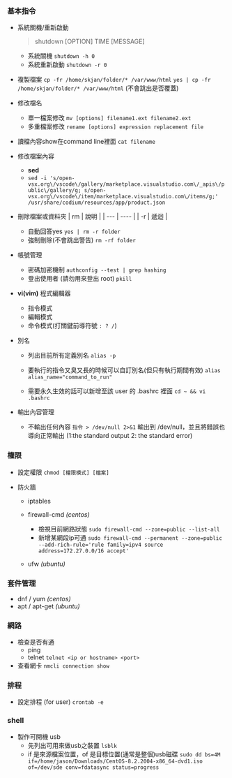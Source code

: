 ### 基本指令 ###
- 系統關機/重新啟動
    >shutdown [OPTION] TIME [MESSAGE]
  - 系統關機
    `shutdown -h 0`
  - 系統重新啟動
    `shutdown -r 0`

- 複製檔案
    `cp -fr /home/skjan/folder/* /var/www/html`
    `yes | cp -fr /home/skjan/folder/* /var/www/html` (不會跳出是否覆蓋)


- 修改檔名
  - 單一檔案修改
    `mv [options] filename1.ext filename2.ext`
  - 多重檔案修改
    `rename [options] expression replacement file`

- 讀檔內容show在command line裡面
    `cat filename`

- 修改檔案內容
  - **sed**
  - `sed -i 's/open-vsx.org\/vscode\/gallery/marketplace.visualstudio.com\/_apis\/public\/gallery/g; s/open-vsx.org\/vscode\/item/marketplace.visualstudio.com\/items/g;' /usr/share/codium/resources/app/product.json`

- 刪除檔案或資料夾
    | rm  | 說明 |
    | --- | ---- |
    | -r  | 遞迴 |
  - 自動回答yes
    `yes | rm -r folder`
  - 強制刪除(不會跳出警告)
    `rm -rf folder`

- 帳號管理
  - 密碼加密機制
    `authconfig --test | grep hashing`
  - 登出使用者 (請勿用來登出 root)
    `pkill`

- **vi(vim)** 程式編輯器
  - 指令模式
  - 編輯模式
  - 命令模式(打關鍵前導符號 `: ? /`)

- 別名
  - 列出目前所有定義別名
    `alias -p`

  - 要執行的指令又臭又長的時候可以自訂別名(但只有執行期間有效)
    `alias alias_name="command_to_run"`

  - 需要永久生效的話可以新增至該 user 的 .bashrc 裡面
    `cd ~ && vi .bashrc`

- 輸出內容管理
  - 不輸出任何內容
    `指令 > /dev/null 2>&1`
    輸出到 /dev/null，並且將錯誤也導向正常輸出 (1:the standard output  2: the standard error)

### 權限 ###
- 設定權限
    `chmod [權限模式] [檔案]`

- 防火牆
  - iptables
  - firewall-cmd *(centos)*
    - 檢視目前網路狀態
        `sudo firewall-cmd --zone=public --list-all`
    - 新增某網段ip可通
        `sudo firewall-cmd --permanent --zone=public --add-rich-rule='rule family=ipv4 source address=172.27.0.0/16 accept'`


  - ufw *(ubuntu)*

### 套件管理 ###
- dnf / yum *(centos)*
- apt / apt-get *(ubuntu)*

### 網路 ###
- 檢查是否有通
  - ping
  - telnet
    `telnet <ip or hostname> <port>`
- 查看網卡
    `nmcli connection show`

### 排程 ###
- 設定排程 (for user)
    `crontab -e`

### shell ###
- 製作可開機 usb
  - 先列出可用來做usb之裝置
    `lsblk`
  - if 是來源檔案位置，of 是目標位置(通常是整個)usb磁碟
    `sudo dd bs=4M if=/home/jason/Downloads/CentOS-8.2.2004-x86_64-dvd1.iso of=/dev/sde conv=fdatasync status=progress`
